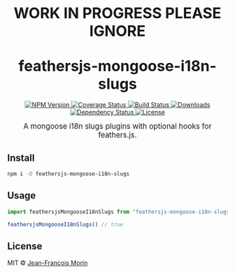 
<big><h1 align="center">WORK IN PROGRESS PLEASE IGNORE</h1></big>

<big><h1 align="center">feathersjs-mongoose-i18n-slugs</h1></big>

<p align="center">
  <a href="https://npmjs.org/package/feathersjs-mongoose-i18n-slugs">
    <img src="https://img.shields.io/npm/v/feathersjs-mongoose-i18n-slugs.svg?style=flat-square"
         alt="NPM Version">
  </a>

  <a href="https://coveralls.io/r/jfmmm/feathersjs-mongoose-i18n-slugs">
    <img src="https://img.shields.io/coveralls/jfmmm/feathersjs-mongoose-i18n-slugs.svg?style=flat-square"
         alt="Coverage Status">
  </a>

  <a href="https://travis-ci.org/jfmmm/feathersjs-mongoose-i18n-slugs">
    <img src="https://img.shields.io/travis/jfmmm/feathersjs-mongoose-i18n-slugs.svg?style=flat-square"
         alt="Build Status">
  </a>

  <a href="https://npmjs.org/package/feathersjs-mongoose-i18n-slugs">
    <img src="http://img.shields.io/npm/dm/feathersjs-mongoose-i18n-slugs.svg?style=flat-square"
         alt="Downloads">
  </a>

  <a href="https://david-dm.org/jfmmm/feathersjs-mongoose-i18n-slugs.svg">
    <img src="https://david-dm.org/jfmmm/feathersjs-mongoose-i18n-slugs.svg?style=flat-square"
         alt="Dependency Status">
  </a>

  <a href="https://github.com/jfmmm/feathersjs-mongoose-i18n-slugs/blob/master/LICENSE">
    <img src="https://img.shields.io/npm/l/feathersjs-mongoose-i18n-slugs.svg?style=flat-square"
         alt="License">
  </a>
</p>

<p align="center"><big>
A mongoose i18n slugs plugins with optional hooks for feathers.js.
</big></p>


## Install

```sh
npm i -D feathersjs-mongoose-i18n-slugs
```

## Usage

```js
import feathersjsMongooseI18nSlugs from "feathersjs-mongoose-i18n-slugs"

feathersjsMongooseI18nSlugs() // true
```

## License

MIT © [Jean-François Morin](http://github.com/jfmmm)

[npm-url]: https://npmjs.org/package/feathersjs-mongoose-i18n-slugs
[npm-image]: https://img.shields.io/npm/v/feathersjs-mongoose-i18n-slugs.svg?style=flat-square

[travis-url]: https://travis-ci.org/jfmmm/feathersjs-mongoose-i18n-slugs
[travis-image]: https://img.shields.io/travis/jfmmm/feathersjs-mongoose-i18n-slugs.svg?style=flat-square

[coveralls-url]: https://coveralls.io/r/jfmmm/feathersjs-mongoose-i18n-slugs
[coveralls-image]: https://img.shields.io/coveralls/jfmmm/feathersjs-mongoose-i18n-slugs.svg?style=flat-square

[depstat-url]: https://david-dm.org/jfmmm/feathersjs-mongoose-i18n-slugs
[depstat-image]: https://david-dm.org/jfmmm/feathersjs-mongoose-i18n-slugs.svg?style=flat-square

[download-badge]: http://img.shields.io/npm/dm/feathersjs-mongoose-i18n-slugs.svg?style=flat-square
